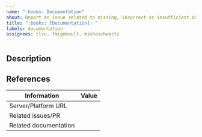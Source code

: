 ```yaml
---
name: ":books: Documentation"
about: Report an issue related to missing, incorrect or insufficient documentation.
title: ":books: [Documentation]: "
labels: documentation
assignees: tlvu, fmigneault, mishaschwartz
---
```


## Description

<!-- Provide a description of the documentation issue. -->



## References

<!-- 
  Additional screenshots or links to help identify the issue?
-->


| Information           | Value
| --------------------- | --------------------------------------------------------------
| Server/Platform URL   | <!-- Any applicable instance, e.g: https://pavics.ouranos.ca -->
| Related issues/PR     | <!-- URL to any existing issues in https://github.com/Ouranosinc/pavics-sdi/issues ? -->
| Related documentation | <!-- URL to incorrect https://pavics-sdi.readthedocs.io/ HTML doc tag? -->
